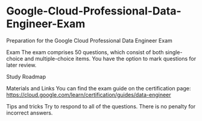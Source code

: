 # Google-Cloud-Professional-Data-Engineer-Exam
Preparation for the Google Cloud Professional Data Engineer Exam

Exam
The exam comprises 50 questions, which consist of both single-choice and multiple-choice items. You have the option to mark questions for later review.

Study Roadmap

Materials and Links
You can find the exam guide on the certification page: https://cloud.google.com/learn/certification/guides/data-engineer 

Tips and tricks
Try to respond to all of the questions. There is no penalty for incorrect answers.
